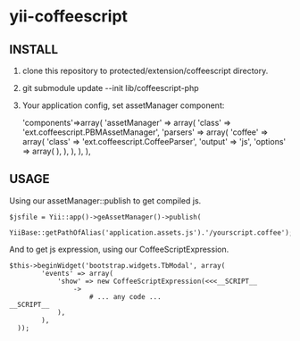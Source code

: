 yii-coffeescript
================

INSTALL
----
1. clone this repository to protected/extension/coffeescript directory.
1. git submodule update --init lib/coffeescript-php
1. Your application config, set assetManager component:

    'components'=>array(
        'assetManager' => array(
            'class' => 'ext.coffeescript.PBMAssetManager',
            'parsers' => array(
                'coffee' => array(
                    'class' => 'ext.coffeescript.CoffeeParser',
                    'output' => 'js',
                    'options' => array(
                    ),
                ),
            ),
        ),
    ),

USAGE
----

Using our assetManager::publish to get compiled js.

    $jsfile = Yii::app()->geAssetManager()->publish(
         YiiBase::getPathOfAlias('application.assets.js').'/yourscript.coffee');

And to get js expression, using our CoffeeScriptExpression.

    $this->beginWidget('bootstrap.widgets.TbModal', array(
            'events' => array(
                'show' => new CoffeeScriptExpression(<<<__SCRIPT__
                    ->
                        # ... any code ...
    __SCRIPT__
                ),
            ),
      ));
